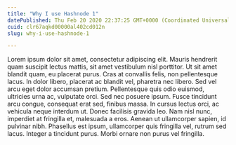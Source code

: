 ```yaml
---
title: "Why I use Hashnode 1"
datePublished: Thu Feb 20 2020 22:37:25 GMT+0000 (Coordinated Universal Time)
cuid: clr67aqkd00000al402cd012n
slug: why-i-use-hashnode-1

---
```



Lorem ipsum dolor sit amet, consectetur adipiscing elit. Mauris hendrerit quam suscipit lectus mattis, sit amet vestibulum nisl porttitor. Ut sit amet blandit quam, eu placerat purus. Cras at convallis felis, non pellentesque lacus. In dolor libero, placerat ac blandit vel, pharetra nec libero. Sed vel arcu eget dolor accumsan pretium. Pellentesque quis odio euismod, ultricies urna ac, vulputate orci. Sed nec posuere ipsum. Fusce tincidunt arcu congue, consequat erat sed, finibus massa. In cursus lectus orci, ac vehicula neque interdum ut. Donec facilisis gravida leo. Nam nisl nunc, imperdiet at fringilla et, malesuada a eros. Aenean ut ullamcorper sapien, id pulvinar nibh. Phasellus est ipsum, ullamcorper quis fringilla vel, rutrum sed lacus. Integer a tincidunt purus. Morbi ornare non purus vel fringilla.